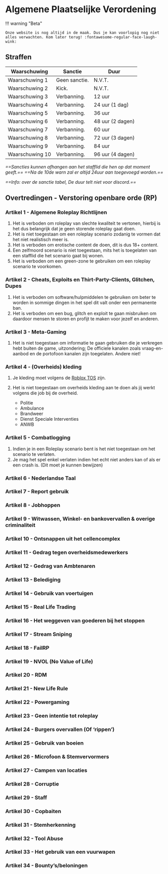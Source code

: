 # Algemene Plaatselijke Verordening

!!! warning "Beta"

    Onze website is nog altijd in de maak. Dus je kan voorlopig nog niet alles verwachten. Kom later terug! :fontawesome-regular-face-laugh-wink:

## Straffen

| Waarschuwing | Sanctie | Duur |
|---|---|---|
|Waarschuwing 1| Geen sanctie. | N.V.T. |
|Waarschuwing 2| Kick.         | N.V.T. |
|Waarschuwing 3| Verbanning. | 12 uur |
|Waarschuwing 4| Verbanning. | 24 uur (1 dag) |
|Waarschuwing 5| Verbanning. | 36 uur |
|Waarschuwing 6| Verbanning. | 48 uur (2 dagen) |
|Waarschuwing 7| Verbanning. | 60 uur |
|Waarschuwing 8| Verbanning. | 72 uur (3 dagen)  |
|Waarschuwing 9| Verbanning. | 84 uur |
|Waarschuwing 10| Verbanning. | 96 uur (4 dagen)  |

*==Sancties kunnen afhangen aan het stafflid die hen op dat moment geeft.==*
*==Na de 10de warn zal er altijd 24uur aan toegevoegd worden.==*

*==Info: over de sanctie tabel, De duur telt niet voor discord.==*

## Overtredingen - Verstoring openbare orde (RP)

### Artikel 1 - Algemene Roleplay Richtlijnen

1. Het is verboden om roleplay van slechte kwaliteit te vertonen, hierbij is het dus belangrijk dat je geen storende roleplay gaat doen.
2. Het is niet toegestaan om een roleplay scenario zodanig te vormen dat het niet realistisch meer is.
3. Het is verboden om erotische content de doen, dit is dus 18+ content.
4. Een zelfmoord scenario is niet toegestaan, mits het is toegelaten van een stafflid die het scenario gaat bij wonen.
5. Het is verboden om een green-zone te gebruiken om een roleplay scenario te voorkomen.

### Artikel 2 - Cheats, Exploits en Thirt-Party-Clients, Glitchen, Dupes

1. Het is verboden om software/hulpmiddelen te gebruiken om beter te worden in sommige dingen in het spel dit valt onder een permanente ban.
2. Het is verboden om een bug, glitch en exploit te gaan misbruiken om daardoor mensen te storen en profijt te maken voor jezelf en anderen.

### Artikel 3 - Meta-Gaming

1. Het is niet toegestaan om informatie te gaan gebruiken die je verkregen hebt buiten de game, uitzondering; De officiele kanalen zoals vraag-en-aanbod en de portofoon kanalen zijn toegelaten. Andere niet!

### Artikel 4 - (Overheids) kleding

1. Je kleding moet volgens de <a href="https://en.help.roblox.com/hc/en-us/articles/115004647846-Roblox-Terms-of-Use" target="_blank">Roblox TOS</a> zijn.
2. Het is niet toegestaan om overheids kleding aan te doen als jij werkt volgens die job bij de overheid.

    * Politie
    * Ambulance
    * Brandweer
    * Dienst Speciale Interventies
    * ANWB

### Artikel 5 - Combatlogging

1. Indien je in een Roleplay scenario bent is het niet toegestaan om het scenario te verlaten.
2. Je mag het spel enkel verlaten indien het echt niet anders kan of als er een crash is. (Dit moet je kunnen bewijzen)

### Artikel 6 - Nederlandse Taal

### Artikel 7 - Report gebruik

### Artikel 8 - Jobhoppen

### Artikel 9 - Witwassen, Winkel- en bankovervallen & overige criminaliteit

### Artikel 10 - Ontsnappen uit het cellencomplex

### Artikel 11 - Gedrag tegen overheidsmedewerkers

### Artikel 12 - Gedrag van Ambtenaren

### Artikel 13 - Belediging

### Artikel 14 - Gebruik van voertuigen

### Artikel 15 - Real Life Trading

### Artikel 16 - Het weggeven van goederen bij het stoppen

### Artikel 17 - Stream Sniping

### Artikel 18 - FailRP

### Artikel 19 - NVOL (No Value of Life)

### Artikel 20 - RDM

### Artikel 21 - New Life Rule

### Artikel 22 - Powergaming

### Artikel 23 - Geen intentie tot roleplay

### Artikel 24 - Burgers overvallen (Of ‘rippen’)

### Artikel 25 - Gebruik van boeien

### Artikel 26 - Microfoon & Stemvervormers

### Artikel 27 - Campen van locaties

### Artikel 28 - Corruptie

### Artikel 29 - Staff

### Artikel 30 - Copbaiten

### Artikel 31 - Stemherkenning

### Artikel 32 - Tool Abuse

### Artikel 33 - Het gebruik van een vuurwapen

### Artikel 34 - Bounty’s/beloningen

